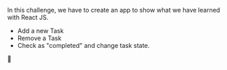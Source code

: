In this challenge, we have to create an app to show what we have learned with React JS.

- Add a new Task
- Remove a Task 
- Check as "completed" and change task state.

🚀
